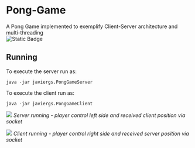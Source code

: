 # Pong-Game
A Pong Game implemented to exemplify Client-Server architecture and multi-threading
<br>
![Static Badge](https://img.shields.io/badge/author-javiergs-orange)

## Running

To execute the server run as:
```
java -jar javiergs.PongGameServer
```

To execute the client run as:
```
java -jar javiergs.PongGameClient
```

![](https://github.com/CSC308/Pong-Game/assets/3814755/b3dcb362-294e-4ad7-9562-2203557a4f45)
*Server running - player control left side and received client position via socket*

![](https://github.com/CSC308/Pong-Game/assets/3814755/ef7e3db3-14c4-4caa-9b61-9aec075682dc)
*Client running - player control right side and received server position via socket*
